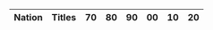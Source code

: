 | Nation | Titles | 70 | 80 | 90 | 00 | 10 | 20 |
| :---   | :---:  | :---: | :---: | :---: | :---: | :---: | :---: |
